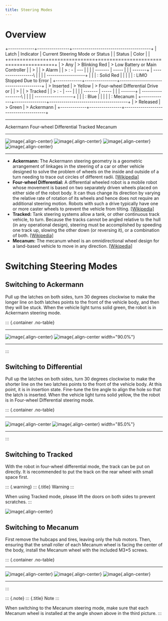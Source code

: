```yaml
---
title: Steering Modes
---
```


Overview
========

+-------------+----------------+---------------------------------------+
| Latch       | Indicator      | Current Steering Mode or Status       |
| Status      | Color          |                                       |
+=============+================+=======================================+
| > Any       | > Blinking Red | > Low Battery or Main Controller      |
| >           |                | > Alarm                               |
| > :   -     | \-\-\-         |                                       |
|             | \-\-\-\-\-\-\- | \-\-\-\-\-                            |
|             | \-\-\-\-\-\--+ | \-\-\-\-\-\-\-\-\-\-\-\-\-\-\-\-\-\-\ |
|             |                | -\-\-\-\-\-\-\-\-\-\-\-\-\-\-\-\-\--+ |
|             | :   Solid Red  |                                       |
|             |                | :   LIMO Stopped Due to Error         |
+-------------+----------------+---------------------------------------+
| > Inserted  | > Yellow       | > Four-wheel Differential Drive or    |
| >           |                | > Tracked                             |
| > :   -     | \-\-\-         |                                       |
|             | \-\-\-\-\-\-\- | \-\-\-\-\-                            |
|             | \-\-\-\-\-\--+ | \-\-\-\-\-\-\-\-\-\-\-\-\-\-\-\-\-\-\ |
|             |                | -\-\-\-\-\-\-\-\-\-\-\-\-\-\-\-\-\--+ |
|             | :   Blue       |                                       |
|             |                | :   Mecanum                           |
+-------------+----------------+---------------------------------------+
| > Released  | > Green        | > Ackermann                           |
+-------------+----------------+---------------------------------------+

  --------------------------------------------------------------------------------------------------------------------------------------------------------------------------------------------------
  Ackermann                                        Four-wheel Differential                             Tracked                                        Mecanum
  ------------------------------------------------ --------------------------------------------------- ---------------------------------------------- ----------------------------------------------
  ![image](_images/ackermann.png){.align-center}   ![image](_images/differential.png){.align-center}   ![image](_images/tracked.png){.align-center}   ![image](_images/mecanum.png){.align-center}

  --------------------------------------------------------------------------------------------------------------------------------------------------------------------------------------------------

-   **Ackermann:** The Ackermann steering geometry is a geometric
    arrangement of linkages in the steering of a car or other vehicle
    designed to solve the problem of wheels on the inside and outside of
    a turn needing to trace out circles of different radii.
    [\[Wikipedia\]](https://en.wikipedia.org/wiki/Ackermann_steering_geometry)
-   **Four-wheel Differential:** A differential wheeled robot is a
    mobile robot whose movement is based on two separately driven wheels
    placed on either side of the robot body. It can thus change its
    direction by varying the relative rate of rotation of its wheels and
    hence does not require an additional steering motion. Robots with
    such a drive typically have one or more caster wheels to prevent the
    vehicle from tilting.
    [\[Wikipedia\]](https://en.wikipedia.org/wiki/Differential_wheeled_robot)
-   **Tracked:** Tank steering systems allow a tank, or other continuous
    track vehicle, to turn. Because the tracks cannot be angled relative
    to the hull (in any operational design), steering must be
    accomplished by speeding one track up, slowing the other down (or
    reversing it), or a combination of both.
    [\[Wikipedia\]](https://en.wikipedia.org/wiki/Tank_steering_systems)
-   **Mecanum:** The mecanum wheel is an omnidirectional wheel design
    for a land-based vehicle to move in any direction.
    [\[Wikipedia\]](https://en.wikipedia.org/wiki/Mecanum_wheel)

Switching Steering Modes
========================

Switching to Ackermann
----------------------

Pull up the latches on both sides, turn 30 degrees clockwise to make the
longer line on both latches points to the front of the vehicle body, and
then they will be stuck. When the vehicle light turns solid green, the
robot is in Ackermann steering mode.

::: {.container .no-table}
  -------------------------------------------------- -------------------------------------------------
  ![image](_images/ackermann_1.png){.align-center}   ![image](_images/ackermann_2.png){.align-center
                                                     width="90.0%"}

  -------------------------------------------------- -------------------------------------------------
:::

Switching to Differential
-------------------------

Pull up the latches on both sides, turn 30 degrees clockwise to make the
shorter line on the two latches points to the front of the vehicle body.
At this point, it is in insertion state. Fine-tune the tire angle to
align the hole so that the latch is inserted. When the vehicle light
turns solid yellow, the the robot is in Four-wheel Differential steering
mode.

::: {.container .no-table}
  ---------------------------------------------------- -----------------------------------------------------
  ![image](_images/differential_1.png){.align-center   ![image](_images/differential_2.png){.align-center}
  width="85.0%"}                                       

  ---------------------------------------------------- -----------------------------------------------------
:::

Switching to Tracked
--------------------

With the robot in four-wheel differential mode, the track can be put on
directly. It is recommended to put the track on the rear wheel with
small space first.

::: {.warning}
::: {.title}
Warning
:::

When using Tracked mode, please lift the doors on both sides to prevent
scratches.
:::

![image](_images/tracked_1.png){.align-center}

Switching to Mecanum
--------------------

First remove the hubcaps and tires, leaving only the hub motors. Then,
ensuring that the small roller of each Mecanum wheel is facing the
center of the body, install the Mecanum wheel with the included M3\*5
screws.

::: {.container .no-table}
  ------------------------------------------------ ------------------------------------------------ ------------------------------------------------
  ![image](_images/mecanum_1.png){.align-center}   ![image](_images/mecanum_2.png){.align-center}   ![image](_images/mecanum_3.png){.align-center}

  ------------------------------------------------ ------------------------------------------------ ------------------------------------------------
:::

::: {.note}
::: {.title}
Note
:::

When switching to the Mecanum steering mode, make sure that each Mecanum
wheel is installed at the angle shown above in the third picture.
:::
